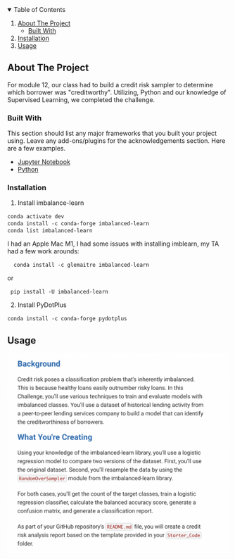 <!-- TABLE OF CONTENTS -->
<details open="open">
  <summary>Table of Contents</summary>
  <ol>
    <li>
      <a href="#about-the-project">About The Project</a>
      <ul>
        <li><a href="#built-with">Built With</a></li>
      </ul>
        <li><a href="#installation">Installation</a></li>
      </ul>
    </li>
    <li><a href="#usage">Usage</a></li>
  </ol>
</details>





<!-- ABOUT THE PROJECT -->
## About The Project

For module 12, our class had to build a credit risk sampler to determine which borrower was "creditworthy". Utilizing, Python and our knowledge of Supervised Learning, we completed the challenge. 

### Built With

This section should list any major frameworks that you built your project using. Leave any add-ons/plugins for the acknowledgements section. Here are a few examples.
* [Jupyter Notebook](https://jupyter.org/)
* [Python](https://www.python.org/)


### Installation

1. Install imbalance-learn
 ```
 conda activate dev
 conda install -c conda-forge imbalanced-learn
 conda list imbalanced-learn
 ```
  I had an Apple Mac M1, I had some issues with installing imblearn, my TA had a few work arounds:
  
  ```
    conda install -c glemaitre imbalanced-learn
  ```
  or
  
  ```
   pip install -U imbalanced-learn
  ```
  
 2. Install PyDotPlus
 ```
 conda install -c conda-forge pydotplus
 ```
 

<!-- USAGE EXAMPLES -->
## Usage

![](Images/challenge_12_prompt.png)













